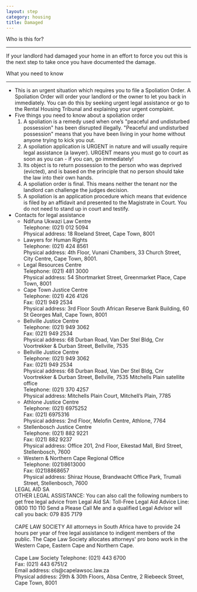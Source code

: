 ```yaml
---
layout: step
category: housing
title: Damaged
---
```

<div class="intro">
  <div class="header"><i class="fa fa-fw fa-users" aria-hidden="true"></i> Who is this for?</div>
  <hr>
  <div class="content">
    <p>If your landlord had damaged your home in an effort to force you out this is the next step to take once you have documented the damage.</p>
  </div>
</div>

<div class="summary">
  <div class="header"><i class="fa fa-fw fa-exclamation-circle" aria-hidden="true"></i> What you need to know</div>
  <hr>
  <div class="content">
    <ul class="fa-ul">
      <li>
        <i class="fa-li fa fa-gavel"></i>This is an urgent situation which requires you to file a Spoliation Order. A Spoliation Order will order your landlord or the owner to let you back in immediately. You can do this by seeking urgent legal assistance or go to the Rental Housing Tribunal and explaining your urgent complaint.
      </li>
      <li>
        <i class="fa-li fa fa-gavel"></i>Five things you need to know about a spoliation order
        <ol>
          <li>A spoliation is a remedy used when one’s "peaceful and undisturbed possession" has been disrupted illegally. "Peaceful and undisturbed possession" means that you have been living in your home without anyone trying to kick you out.</li>
          <li>A spoliation application is URGENT in nature and will usually require legal assistance (a lawyer). URGENT means you must go to court as soon as you can - if you can, go immediately!</li>
          <li>Its object is to return possession to the person who was deprived (evicted), and is based on the principle that no person should take the law into their own hands.  </li>
          <li>A spoliation order is final. This means neither the tenant nor the landlord  can challenge the judges decision.</li>
          <li>A spoliation is an application procedure which means that evidence is filed by an affidavit and presented to the Magistrate in Court. You do not need to stand up in court and testify.</li>
        </ol>
      </li>
      <li>
        <i class="fa-li fa fa-gavel"></i>Contacts for legal assistance
        <ul>
          <li>
            Ndifuna Ukwazi Law Centre<br>
            Telephone: (021) 012 5094<br>
            Physical address: 18 Roeland Street, Cape Town, 8001
          </li>
          <li>
            Lawyers for Human Rights <br>
            Telephone:  (021) 424 8561 <br>
            Physical address: 4th Floor, Vunani Chambers, 33 Church Street, City Centre, Cape Town, 8001.
          </li>
          <li>
            Legal Resources Centre <br>
            Telephone:  (021) 481 3000 <br>
            Physical address: 54 Shortmarket Street, Greenmarket Place, Cape Town, 8001
          </li>
          <li>
            Cape Town Justice Centre <br>
            Telephone: (021) 426 4126 <br>
            Fax: (021) 949 2534 <br>
            Physical address: 3rd Floor South African Reserve Bank Building, 60 St Georges Mall, Cape Town, 8001
          </li>
          <li>
            Bellville Justice Centre<br>
            Telephone: (021) 949 3062 <br>
            Fax: (021) 949 2534 <br>
            Physical address: 68 Durban Road, Van Der Stel Bldg, Cnr Voortrekker & Durban Street, Bellville, 7535
          </li>
          <li>
            Bellville Justice Centre<br>
            Telephone: (021) 949 3062 <br>
            Fax: (021) 949 2534 <br>
            Physical address: 68 Durban Road, Van Der Stel Bldg, Cnr Voortrekker & Durban Street, Bellville, 7535
            Mitchells Plain satellite office <br>
            Telephone: (021) 370 4257 <br>
            Physical address: Mitchells Plain Court, Mitchell’s Plain, 7785
          </li>
          <li>
            Athlone Justice Centre <br>
            Telephone: (021) 6975252 <br>
            Fax: (021) 6975316 <br>
            Physical address: 2nd Floor, Melofin Centre, Athlone, 7764
          </li>
          <li>
            Stellenbosch Justice Centre <br>
            Telephone: (021) 882 9221 <br>
            Fax: (021) 882 9237 <br>
            Physical address: Office 201, 2nd Floor, Eikestad Mall, Bird Street, Stellenbosch, 7600
          </li>
          <li>
            Western & Northern Cape Regional Office <br>
            Telephone: (021)8613000 <br>
            Fax: (021)8868657 <br>
            Physical address: Shiraz House, Brandwacht Office Park, Trumali Street, Stellenbosch, 7600
          </li>
        </ul>
        LEGAL AID SA <br>
        OTHER LEGAL ASSISTANCE: You can also call the following numbers to get free legal advice from Legal Aid SA: Toll-Free Legal Aid Advice Line: 0800 110 110 Send a Please Call Me and a qualified Legal Advisor will call you back: 079 835 7179 <br><br>
        CAPE LAW SOCIETY All attorneys in South Africa have to provide 24 hours per year of free legal assistance to indigent members of the public. The Cape Law Society allocates attorneys' pro bono work in the Western Cape, Eastern Cape and Northern Cape.<br><br>
        Cape Law Society
        Telephone:  (021) 443 6700   <br>
        Fax: (021) 443 6751/2   <br>
         Email address: cls@capelawsoc.law.za <br>
        Physical address: 29th & 30th Floors, Absa Centre, 2 Riebeeck Street, Cape Town, 8001
      </li>
    </ul>
  </div>
</div>
